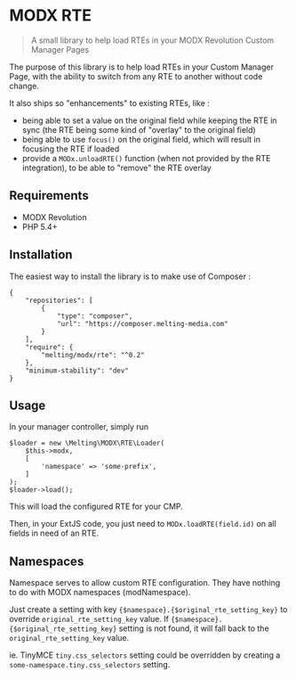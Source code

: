 # MODX RTE

> A small library to help load RTEs in your MODX Revolution Custom Manager Pages

The purpose of this library is to help load RTEs in your Custom Manager Page, with the ability to switch from any RTE 
to another without code change.

It also ships so "enhancements" to existing RTEs, like :

* being able to set a value on the original field while keeping the RTE in sync (the RTE being some kind of "overlay" 
  to the original field)
* being able to use `focus()` on the original field, which will result in focusing the RTE if loaded
* provide a `MODx.unloadRTE()` function (when not provided by the RTE integration), to be able to "remove" the RTE 
  overlay


## Requirements

* MODX Revolution
* PHP 5.4+


## Installation

The easiest way to install the library is to make use of Composer :

    {
        "repositories": [
            {
                "type": "composer",
                "url": "https://composer.melting-media.com"
            }
        ],
        "require": {
            "melting/modx/rte": "^0.2"
        },
        "minimum-stability": "dev"
    }



## Usage

In your manager controller, simply run

    $loader = new \Melting\MODX\RTE\Loader(
        $this->modx,
        [
            'namespace' => 'some-prefix',
        ]
    );
    $loader->load();

This will load the configured RTE for your CMP.

Then, in your ExtJS code, you just need to `MODx.loadRTE(field.id)` on all fields in need of an RTE.


## Namespaces

Namespace serves to allow custom RTE configuration. They have nothing to do with MODX namespaces (modNamespace).

Just create a setting with key `{$namespace}.{$original_rte_setting_key}` to override `original_rte_setting_key` value.
If `{$namespace}.{$original_rte_setting_key}` setting is not found, it will fall back to the `original_rte_setting_key` value.

ie. TinyMCE `tiny.css_selectors` setting could be overridden by creating a `some-namespace.tiny.css_selectors` setting.
